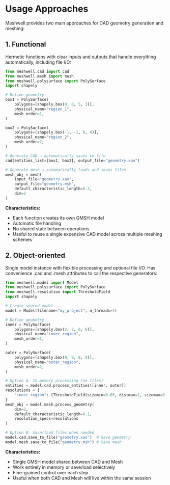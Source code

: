 # Usage Approaches

Meshwell provides two main approaches for CAD geometry generation and meshing:

## 1. Functional

Hermetic functions with clear inputs and outputs that handle everything automatically, including file I/O:

```python
from meshwell.cad import cad
from meshwell.mesh import mesh
from meshwell.polysurface import PolySurface
import shapely

# Define geometry
box1 = PolySurface(
    polygons=[shapely.box(0, 0, 5, 3)],
    physical_name="region_1",
    mesh_order=1,
)

box2 = PolySurface(
    polygons=[shapely.box(-1, -1, 6, 4)],
    physical_name="region_2",
    mesh_order=2,
)

# Generate CAD → automatically saves to file
cad(entities_list=[box1, box2], output_file="geometry.xao")

# Generate mesh → automatically loads and saves files
mesh_obj = mesh(
    input_file="geometry.xao",
    output_file="geometry.msh",
    default_characteristic_length=0.2,
    dim=2
)
```

**Characteristics:**
- Each function creates its own GMSH model
- Automatic file handling
- No shared state between operations
- Useful to reuse a single expensive CAD model across multiple meshing schemes

## 2. Object-oriented

Single model instance with flexible processing and optional file I/O. Has convenience .cad and .mesh attributes to call the respective generators:

```python
from meshwell.model import Model
from meshwell.polysurface import PolySurface
from meshwell.resolution import ThresholdField
import shapely

# Create shared model
model = Model(filename="my_project", n_threads=4)

# Define geometry
inner = PolySurface(
    polygons=[shapely.box(2, 2, 6, 6)],
    physical_name="inner_region",
    mesh_order=1,
)

outer = PolySurface(
    polygons=[shapely.box(0, 0, 8, 8)],
    physical_name="outer_region",
    mesh_order=2,
)

# Option A: In-memory processing (no files)
entities = model.cad.process_entities([inner, outer])
resolutions = {
    "inner_region": [ThresholdField(sizemin=0.05, distmax=1, sizemax=0.2)]
}
mesh_obj = model.mesh.process_geometry(
    dim=2,
    default_characteristic_length=0.1,
    resolution_specs=resolutions
)

# Option B: Save/load files when needed
model.cad.save_to_file("geometry.xao")  # Save geometry
model.mesh.save_to_file("geometry.msh") # Save mesh
```

**Characteristics:**
- Single GMSH model shared between CAD and Mesh
- Work entirely in memory or save/load selectively
- Fine-grained control over each step
- Useful when both CAD and Mesh will live within the same session
